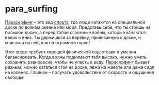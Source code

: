 # para_surfing

[Парасерфинг](./para_surfing.md) – это вид [спорта](./sport.md), где люди катаются на специальной доске по волнам океана или моря. Представь себе, что ты стоишь на большой доске, а перед тобой огромные волны, которые качаются вверх и вниз. Ты держишься за веревку, привязанную к доске, и мчишься на ней, как на огромной горке!

Этот [спорт](./sport.md) требует хорошей физической подготовки и умения балансировать. Когда волны поднимают тебя высоко, нужно уметь сохранять равновесие, чтобы не упасть в воду. [Парасерфинг](./para_surfing.md) бывает разным: можно кататься стоя на доске, лежа на животе или даже сидя на коленях. Главное – получать удовольствие от скорости и ощущения свободы!